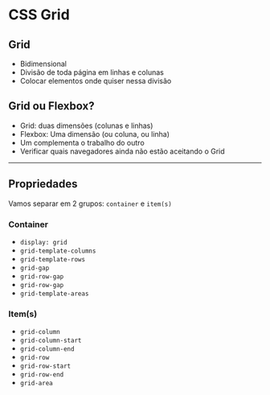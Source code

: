 # CSS Grid

## Grid

- Bidimensional
- Divisão de toda página em linhas e colunas
- Colocar elementos onde quiser nessa divisão

## Grid ou Flexbox?

- Grid: duas dimensões (colunas e linhas)
- Flexbox: Uma dimensão (ou coluna, ou linha)
- Um complementa o trabalho do outro
- Verificar quais navegadores ainda não estão aceitando o Grid

---

## Propriedades

Vamos separar em 2 grupos:
`container` e `item(s)`

### Container

- `display: grid`
- `grid-template-columns`
- `grid-template-rows`
- `grid-gap`
- `grid-row-gap`
- `grid-row-gap`
- `grid-template-areas`

### Item(s)

- `grid-column`
- `grid-column-start`
- `grid-column-end`
- `grid-row`
- `grid-row-start`
- `grid-row-end`
- `grid-area`
